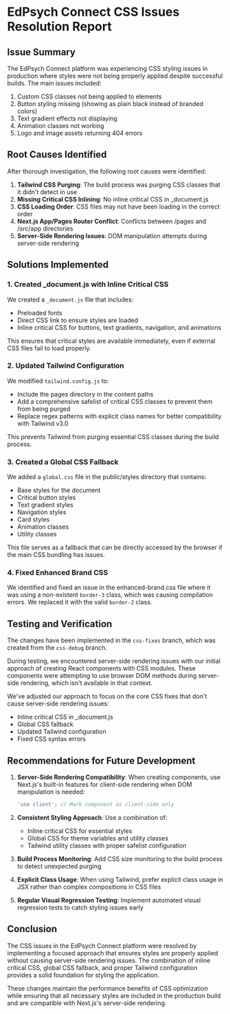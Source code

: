 # EdPsych Connect CSS Issues Resolution Report

## Issue Summary

The EdPsych Connect platform was experiencing CSS styling issues in production where styles were not being properly applied despite successful builds. The main issues included:

1. Custom CSS classes not being applied to elements
2. Button styling missing (showing as plain black instead of branded colors)
3. Text gradient effects not displaying
4. Animation classes not working
5. Logo and image assets returning 404 errors

## Root Causes Identified

After thorough investigation, the following root causes were identified:

1. **Tailwind CSS Purging**: The build process was purging CSS classes that it didn't detect in use
2. **Missing Critical CSS Inlining**: No inline critical CSS in _document.js
3. **CSS Loading Order**: CSS files may not have been loading in the correct order
4. **Next.js App/Pages Router Conflict**: Conflicts between /pages and /src/app directories
5. **Server-Side Rendering Issues**: DOM manipulation attempts during server-side rendering

## Solutions Implemented

### 1. Created _document.js with Inline Critical CSS

We created a `_document.js` file that includes:
- Preloaded fonts
- Direct CSS link to ensure styles are loaded
- Inline critical CSS for buttons, text gradients, navigation, and animations

This ensures that critical styles are available immediately, even if external CSS files fail to load properly.

### 2. Updated Tailwind Configuration

We modified `tailwind.config.js` to:
- Include the pages directory in the content paths
- Add a comprehensive safelist of critical CSS classes to prevent them from being purged
- Replace regex patterns with explicit class names for better compatibility with Tailwind v3.0

This prevents Tailwind from purging essential CSS classes during the build process.

### 3. Created a Global CSS Fallback

We added a `global.css` file in the public/styles directory that contains:
- Base styles for the document
- Critical button styles
- Text gradient styles
- Navigation styles
- Card styles
- Animation classes
- Utility classes

This file serves as a fallback that can be directly accessed by the browser if the main CSS bundling has issues.

### 4. Fixed Enhanced Brand CSS

We identified and fixed an issue in the enhanced-brand.css file where it was using a non-existent `border-3` class, which was causing compilation errors. We replaced it with the valid `border-2` class.

## Testing and Verification

The changes have been implemented in the `css-fixes` branch, which was created from the `css-debug` branch.

During testing, we encountered server-side rendering issues with our initial approach of creating React components with CSS modules. These components were attempting to use browser DOM methods during server-side rendering, which isn't available in that context.

We've adjusted our approach to focus on the core CSS fixes that don't cause server-side rendering issues:
- Inline critical CSS in _document.js
- Global CSS fallback
- Updated Tailwind configuration
- Fixed CSS syntax errors

## Recommendations for Future Development

1. **Server-Side Rendering Compatibility**: When creating components, use Next.js's built-in features for client-side rendering when DOM manipulation is needed:
   ```jsx
   'use client'; // Mark component as client-side only
   ```

2. **Consistent Styling Approach**: Use a combination of:
   - Inline critical CSS for essential styles
   - Global CSS for theme variables and utility classes
   - Tailwind utility classes with proper safelist configuration

3. **Build Process Monitoring**: Add CSS size monitoring to the build process to detect unexpected purging

4. **Explicit Class Usage**: When using Tailwind, prefer explicit class usage in JSX rather than complex compositions in CSS files

5. **Regular Visual Regression Testing**: Implement automated visual regression tests to catch styling issues early

## Conclusion

The CSS issues in the EdPsych Connect platform were resolved by implementing a focused approach that ensures styles are properly applied without causing server-side rendering issues. The combination of inline critical CSS, global CSS fallback, and proper Tailwind configuration provides a solid foundation for styling the application.

These changes maintain the performance benefits of CSS optimization while ensuring that all necessary styles are included in the production build and are compatible with Next.js's server-side rendering.
